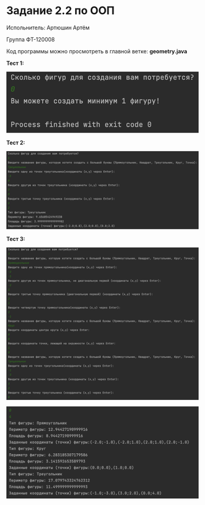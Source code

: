 # Задание 2.2 по ООП

Испольнитель: Артюшин Артём

Группа ФТ-120008

Код программы можно просмотреть в главной ветке: **geometry.java**

**Тест 1:**

![img](https://github.com/A1r3t0/geometryFigures/blob/main/Снимок%20экрана%202023-10-22%20в%2020.45.55.png)

**Тест 2:**

![img](https://github.com/A1r3t0/geometryFigures/blob/main/Снимок%20экрана%202023-10-22%20в%2020.46.42.png)

**Тест 3:**

![img](https://github.com/A1r3t0/geometryFigures/blob/main/Снимок%20экрана%202023-10-22%20в%2020.49.48.png)

![img](https://github.com/A1r3t0/geometryFigures/blob/main/Снимок%20экрана%202023-10-22%20в%2020.50.00.png)
